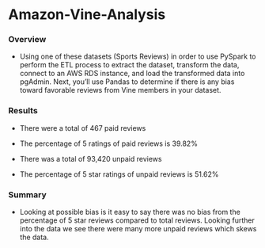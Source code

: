 # Amazon-Vine-Analysis

### Overview
*  Using one of these datasets (Sports Reviews) in order to use PySpark to perform the ETL process to extract the dataset, transform the data, connect to an AWS RDS instance, and load the transformed data into pgAdmin. Next, you’ll use Pandas to determine if there is any bias toward favorable reviews from Vine members in your dataset. 


### Results
* There were a total of 467 paid reviews
* The percentage of 5 ratings of paid reviews is 39.82%

* There was a total of 93,420 unpaid reviews
* The percentage of 5 star ratings of unpaid reviews is 51.62%

### Summary
* Looking at possible bias is it easy to say there was no bias from the percentage of 5 star reviews compared to total reviews. Looking further into the data we see there were many more unpaid reviews which skews the data. 
